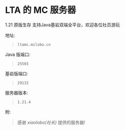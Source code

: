 # LTA 的 MC 服务器

1.21 原版生存
支持Java基岩双端全平台，欢迎各位社员游玩

地址:
> `ltamc.milobo.cn`

Java 版端口:
> `25565`

基岩版端口:
> `29132`

服务器版本:
> `1.21.4`

附:
> 感谢 *xiaolobo(社长)* 提供的服务器!
